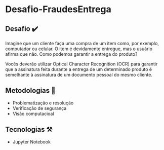 # Desafio-FraudesEntrega

## Desafio ✔️

<p>
Imagine que um cliente faça uma compra de um item como, por exemplo, computador ou celular. O item é devidamente entregue, mas o usuário afirma que não. Como podemos garantir a entrega do produto?

Vocês deverão utilizar Optical Character Recognition (OCR) para garantir que a assinatura feita durante a entrega de um determinado produto é semelhante à assinatura de um documento pessoal do mesmo cliente.
</p>

## Metodologias 🔬

* Problematização e resolução
* Verificação de segurança
* Visão computacioal


## Tecnologias ⚒️

* Jupyter Notebook
